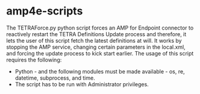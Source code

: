 # amp4e-scripts

The TETRAForce.py python script forces an AMP for Endpoint connector to reactively restart the TETRA Definitions Update process and therefore, it lets the user of this script fetch the latest definitions at will. 
It works by stopping the AMP service, changing certain parameters in the local.xml, and forcing the update process to kick start earlier.
The usage of this script requires the following:
* Python - and the following modules must be made available - os, re, datetime, subprocess, and time.
* The script has to be run with Administrator privileges.
